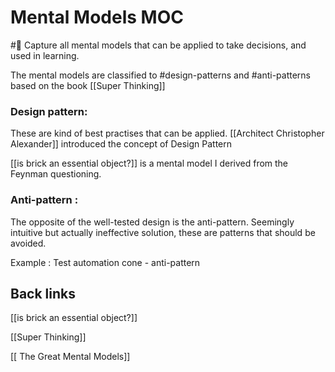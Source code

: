 
# Mental Models MOC
#🏡
Capture all mental models that can be applied to take decisions, and used in learning.

The mental models are classified to #design-patterns and #anti-patterns based on the book [[Super Thinking]]

### Design pattern:

These are kind of best practises that can be applied. [[Architect Christopher Alexander]] introduced the concept of Design Pattern

[[is brick an essential object?]] is a mental model I derived from the Feynman questioning. 

### Anti-pattern :

The opposite of the well-tested design is the anti-pattern. Seemingly intuitive but actually ineffective solution, these are patterns that should be avoided.

Example : Test automation cone - anti-pattern



## Back links


[[is brick an essential object?]]

[[Super Thinking]] 

[[ The Great Mental Models]]
